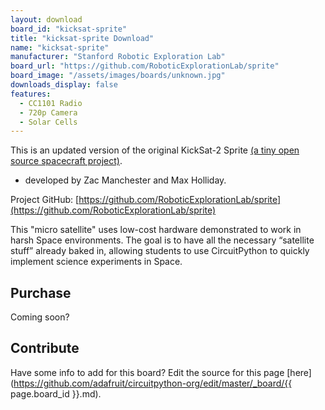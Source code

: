 ```yaml
---
layout: download
board_id: "kicksat-sprite"
title: "kicksat-sprite Download"
name: "kicksat-sprite"
manufacturer: "Stanford Robotic Exploration Lab"
board_url: "https://github.com/RoboticExplorationLab/sprite"
board_image: "/assets/images/boards/unknown.jpg"
downloads_display: false
features:
  - CC1101 Radio
  - 720p Camera
  - Solar Cells 
---
```


This is an updated version of the original KickSat-2 Sprite [(a tiny open source spacecraft project)](https://github.com/kicksat).

* developed by Zac Manchester and Max Holliday. 

Project GitHub: [https://github.com/RoboticExplorationLab/sprite](https://github.com/RoboticExplorationLab/sprite)

This "micro satellite" uses low-cost hardware demonstrated to work in harsh Space environments. The goal is to have all the necessary “satellite stuff” already baked in, allowing students to use CircuitPython to quickly implement science experiments in Space.

## Purchase
Coming soon?

## Contribute

Have some info to add for this board? Edit the source for this page [here](https://github.com/adafruit/circuitpython-org/edit/master/_board/{{ page.board_id }}.md).

